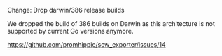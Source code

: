 Change: Drop darwin/386 release builds

We dropped the build of 386 builds on Darwin as this architecture is not
supported by current Go versions anymore.

https://github.com/promhippie/scw_exporter/issues/14
